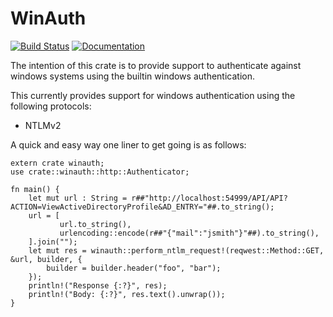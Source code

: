 WinAuth
=======

[![Build Status](https://dev.azure.com/steffengy/winauth-rs/_apis/build/status/winauth-rs-CI?branchName=master)](https://dev.azure.com/steffengy/winauth-rs/_build/latest?definitionId=1&branchName=master)
[![Documentation](https://docs.rs/winauth/badge.svg)](https://docs.rs/winauth)  

The intention of this crate is to provide support to authenticate against windows systems using
the builtin windows authentication.

This currently provides support for windows authentication using the following protocols:
- NTLMv2

A quick and easy way one liner to get going is as follows:

    extern crate winauth;
    use crate::winauth::http::Authenticator;
    
    fn main() {
        let mut url : String = r##"http://localhost:54999/API/API?ACTION=ViewActiveDirectoryProfile&AD_ENTRY="##.to_string();
        url = [
               url.to_string(),
               urlencoding::encode(r##"{"mail":"jsmith"}"##).to_string(),
        ].join("");        
        let mut res = winauth::perform_ntlm_request!(reqwest::Method::GET, &url, builder, {
            builder = builder.header("foo", "bar");
        });
        println!("Response {:?}", res);
        println!("Body: {:?}", res.text().unwrap());
    }

